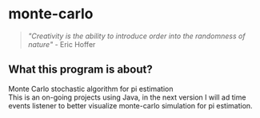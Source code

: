# monte-carlo

> *"Creativity is the ability to introduce order into the randomness of nature"* - Eric Hoffer

## What this program is about?
Monte Carlo stochastic algorithm for pi estimation</br>
This is an on-going projects using Java, in the next version I will ad time events listener to better visualize monte-carlo simulation for pi estimation.
